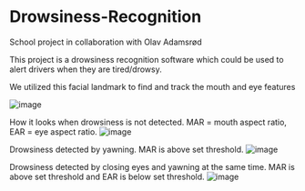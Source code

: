 # Drowsiness-Recognition

School project in collaboration with Olav Adamsrød

This project is a drowsiness recognition software which could be used to alert drivers when they are tired/drowsy. 

We utilized this facial landmark to find and track the mouth and eye features

![image](https://user-images.githubusercontent.com/77734703/174798481-fe7dad9d-5794-4410-b00d-42fa3dde1cf9.png)

How it looks when drowsiness is not detected. MAR = mouth aspect ratio, EAR = eye aspect ratio.
![image](https://user-images.githubusercontent.com/77734703/174797711-273ab48d-32b4-4780-8d08-c85c198fffff.png)

Drowsiness detected by yawning. MAR is above set threshold.
![image](https://user-images.githubusercontent.com/77734703/174797752-632c0e23-bdf8-434d-9fb1-2807c28654f7.png)

Drowsiness detected by closing eyes and yawning at the same time. MAR is above set threshold and EAR is below set threshold.
![image](https://user-images.githubusercontent.com/77734703/174797776-a466c838-b8c7-4de8-be73-f394078d36fc.png)
